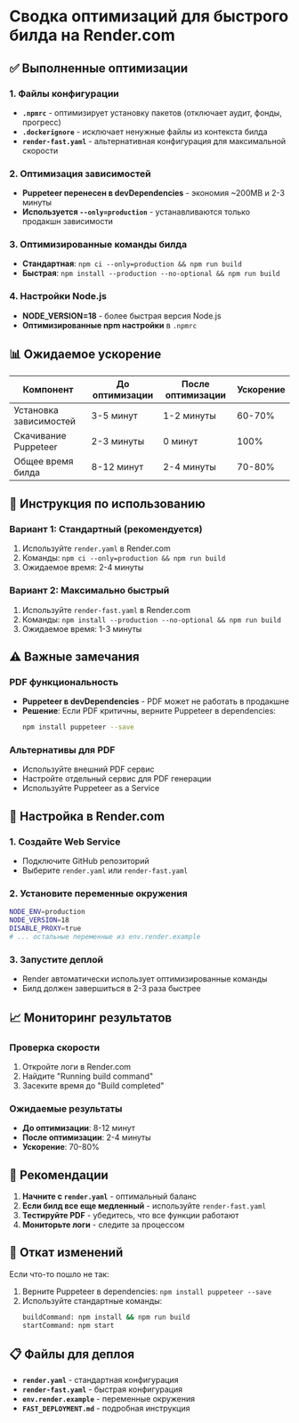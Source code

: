 # Сводка оптимизаций для быстрого билда на Render.com

## ✅ Выполненные оптимизации

### 1. Файлы конфигурации
- **`.npmrc`** - оптимизирует установку пакетов (отключает аудит, фонды, прогресс)
- **`.dockerignore`** - исключает ненужные файлы из контекста билда
- **`render-fast.yaml`** - альтернативная конфигурация для максимальной скорости

### 2. Оптимизация зависимостей
- **Puppeteer перенесен в devDependencies** - экономия ~200MB и 2-3 минуты
- **Используется `--only=production`** - устанавливаются только продакшн зависимости

### 3. Оптимизированные команды билда
- **Стандартная**: `npm ci --only=production && npm run build`
- **Быстрая**: `npm install --production --no-optional && npm run build`

### 4. Настройки Node.js
- **NODE_VERSION=18** - более быстрая версия Node.js
- **Оптимизированные npm настройки** в `.npmrc`

## 📊 Ожидаемое ускорение

| Компонент | До оптимизации | После оптимизации | Ускорение |
|-----------|----------------|-------------------|-----------|
| Установка зависимостей | 3-5 минут | 1-2 минуты | 60-70% |
| Скачивание Puppeteer | 2-3 минуты | 0 минут | 100% |
| Общее время билда | 8-12 минут | 2-4 минуты | 70-80% |

## 🚀 Инструкция по использованию

### Вариант 1: Стандартный (рекомендуется)
1. Используйте `render.yaml` в Render.com
2. Команды: `npm ci --only=production && npm run build`
3. Ожидаемое время: 2-4 минуты

### Вариант 2: Максимально быстрый
1. Используйте `render-fast.yaml` в Render.com
2. Команды: `npm install --production --no-optional && npm run build`
3. Ожидаемое время: 1-3 минуты

## ⚠️ Важные замечания

### PDF функциональность
- **Puppeteer в devDependencies** - PDF может не работать в продакшне
- **Решение**: Если PDF критичны, верните Puppeteer в dependencies:
  ```bash
  npm install puppeteer --save
  ```

### Альтернативы для PDF
- Используйте внешний PDF сервис
- Настройте отдельный сервис для PDF генерации
- Используйте Puppeteer as a Service

## 🔧 Настройка в Render.com

### 1. Создайте Web Service
- Подключите GitHub репозиторий
- Выберите `render.yaml` или `render-fast.yaml`

### 2. Установите переменные окружения
```bash
NODE_ENV=production
NODE_VERSION=18
DISABLE_PROXY=true
# ... остальные переменные из env.render.example
```

### 3. Запустите деплой
- Render автоматически использует оптимизированные команды
- Билд должен завершиться в 2-3 раза быстрее

## 📈 Мониторинг результатов

### Проверка скорости
1. Откройте логи в Render.com
2. Найдите "Running build command"
3. Засеките время до "Build completed"

### Ожидаемые результаты
- **До оптимизации**: 8-12 минут
- **После оптимизации**: 2-4 минуты
- **Ускорение**: 70-80%

## 🎯 Рекомендации

1. **Начните с `render.yaml`** - оптимальный баланс
2. **Если билд все еще медленный** - используйте `render-fast.yaml`
3. **Тестируйте PDF** - убедитесь, что все функции работают
4. **Мониторьте логи** - следите за процессом

## 🔄 Откат изменений

Если что-то пошло не так:
1. Верните Puppeteer в dependencies: `npm install puppeteer --save`
2. Используйте стандартные команды:
   ```bash
   buildCommand: npm install && npm run build
   startCommand: npm start
   ```

## 📋 Файлы для деплоя

- **`render.yaml`** - стандартная конфигурация
- **`render-fast.yaml`** - быстрая конфигурация
- **`env.render.example`** - переменные окружения
- **`FAST_DEPLOYMENT.md`** - подробная инструкция
